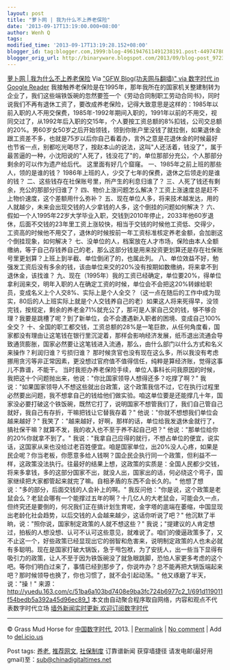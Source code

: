```yaml
---
layout: post
title: "萝卜网 | 我为什么不上养老保险"
date: '2013-09-17T13:19:00.000+08:00'
author: Wenh Q
tags:
modified_time: '2013-09-17T13:19:28.152+08:00'
blogger_id: tag:blogger.com,1999:blog-4961947611491238191.post-4497478080744052176
blogger_orig_url: http://binaryware.blogspot.com/2013/09/blog-post_9723.html
---
```

[
萝卜网 |
我为什么不上养老保险](http://feedproxy.google.com/~r/chinagfwblog/~3/GfvtkoPVFIk/)
Via ["GFW Blog(功夫网与翻墙)" via 数字时代 in Google
Reader](https://www.blogger.com/blogger.g?blogID=4961947611491238191&pli=1)
我接触养老保险是在1995年，那年我所在的国家机关整建制转为企业了，我们这些端铁饭碗的忽然要签一个《劳动合同制职工劳动合同书》，同时说我们不再有退休工资了，要改成养老保险，记得大致意思是这样的：1985年以前入职的人不用交保费，1985年-1992年期间入职的，1991年以前的不用交，视同交过了，从1992年后入职的交15年，个人要按工资总额的8%扣钱，公司交总额的20%。男60岁女50岁之后开始领钱，领到你账户里没钱了就拉倒，如果退休金跟工资差不多，也就是75岁以后你自己看着办，言外之意是花退休金的时候最好也节省一点，别都吃光喝尽了，按赵本山的说法，这叫"人还活着，钱没了"，属于最苦逼的一种，小沈阳说的"人死了，钱没花了"的，单位那部分充公，个人那部分剩余的可以作为遗产给后代。
这里面有好几个窟窿。
一、1985年之前上班的那些人，领的是谁的钱？
1986年上班的人，少交了七年的保费，退休之后领走的是谁的钱？
二、这些钱存在社保账号里，所产生的利息归谁了？
三、人死了钱还有剩余，充公的那部分归谁了？
四、物价上涨问题怎么解决？工资上涨速度总是赶不上物价速度，这个差额用什么弥补？
五、现在单位人多，将来技术越发达，用的人就越少，未来会出现交钱的人少拿钱的人多，这个倒挂的问题如何解决？
六、假如一个人1995年22岁大学毕业入职，交钱到2010年停止，2033年他60岁退休，后面不交钱的23年里工资上涨较快，相当于交钱的时候他工资低、交得少，工资高的时候他不用交了，退休的时候按前一年工资标准核定养老金额，会加剧这个倒挂现象，如何解决？
七、没单位的人，档案放在人才市场，保险由本人全额缴纳，等于自己存钱养自己的老，那么这部分钱是用来投资更划算还是存在社保账号里更划算？上班上到半截、单位倒闭了的，也属此列。
八、单位效益不好，勉强发工资后没有多余的钱，该由单位来交的20%没有按期如数缴纳，将来拿不到退休金，该找谁？
九、现在（1995年）我的工资已经确定，单位要20%，得单位拿利润来交，明年入职的人在确定工资的时候，单位会不会把这20%转嫁给职员，变成名义上个人交8%、实际上是个人全交？（这一点在随后的工作中成为现实，80后的人上班实际上就是个人交钱养自己的老）如果这人将来死得早，没领完钱，按规定，剩余的养老金71%就充公了，那可是人家自己交的钱，够不够合理？我要是跳槽了呢？到了新单位，会不会遭遇新入职者的困境、变成自己100%全交？
十、全国的职工都交钱，工资总额的28%是一笔巨款，从任何角度看，国家都没有理由让这笔钱在银行里沉淀着，那样会影响经济发展，纸币退出流通会导致通货膨胀，国家必然要让这笔钱进入流通，那么，由什么部门以什么方式和名义来操作？利润归谁？亏损归谁？
那时候贪官也没有现在这么多，所以我没有考虑挪用贪污等非正常因素，更没想过官府值不值得信任，纯粹是算经济账，觉得这事儿不靠谱，不能干。
当时我拒办养老保险手续，单位人事科长问我原因的时候，我把这十个问题抛出来，他说："你比国家领导人想得还多？吃撑了啊？"
我说："如果国家领导人不想这些就出台政策，这个政策我信不过，它在执行过程里必然要出问题，我不想拿自己的钱给他们做实验。咱这单位要是还能撑几十年，国家没必要打破这个铁饭碗，既然它打了，说明国家不想管我们了，我们自己管自己就好，我自己有存折，干嘛把钱让它替我存着？"
他说："你就不想想我们单位会越来越好？"
我笑了："越来越好，好啊，那样的话，单位给我发退休金就行了，搞社保干嘛？就算不发，我的收入也不至于养不起自己吧？"
他说："那单位给你的20%你就拿不到了。"
我说："我拿自己应得的就行，不想占单位的便宜，说实话，这国家从来也没给过老百姓便宜。咱是国家单位，出20%没人心疼，如果是民企呢？你当老板，你愿意多给人钱啊？国企民企执行同一个政策，但利益不一样，这政策没法执行。往最好的结果上想，这政策的实质是：全国人民都少交钱，将来多拿钱，多的这部分国家不出，就没人出，国家出的话，何必绕这个弯子，国家继续把大家都管起来就完了嘛。自相矛盾的东西不会长久的。"
他想了想说："多的部分，后面交钱的人会补上的啊。"
我反问他："你是说，这个政策是老鼠会么？老鼠会哪有一个能撑过五年的啊？十几亿人的大老鼠会，可能会久一点，但终究还是要倒的，何况我们正在搞计划生育呢，金字塔的底端在萎缩，中国显现出老龄化社会趋势，以后交钱的人会越来越少，这话你听说了吧？"
他沉默了半晌，说："照你说，国家制定政策的人就不想这些？"
我说；"提建议的人肯定想过，拍板的人想没想、认可不认可这些意见，就难说了。咱们的傻逼政策多了，又不止这一个，好些政策已经显现出它的弱智和危害来，说明制定政策的人也未必就有多聪明。现在是国家打破大锅饭，急于甩包袱，为了安抚人，出一些当下显得有吸引力的政策，让人不至于因为铁饭碗没了就急眼跳脚，恐怕人家更多考虑的这个吧。等你们明白过来了，事情已经到那步了，你说咋办？总不能再把大锅饭端起来吧？那时候领导也换了，你也习惯了，就不会引起动荡。"
他又琢磨了半天，说："操！"
来源：http://yuedu.163.com/c/51ba6a103bd7408e9ba3fc724b6977c2_1/691d119011f54bedb5a392a45d96ec89_1
本文由自动聚合程序取自网络，内容和观点不代表数字时代立场
[墙外新闻实时更新 欢迎订阅数字时代](http://eepurl.com/mstlf)

* * * * *

© Grass Mud Horse for
[中国数字时代](http://chinadigitaltimes.net/chinese), 2013. |
[Permalink](http://chinadigitaltimes.net/chinese/2013/09/%E8%90%9D%E5%8D%9C%E7%BD%91-%E6%88%91%E4%B8%BA%E4%BB%80%E4%B9%88%E4%B8%8D%E4%B8%8A%E5%85%BB%E8%80%81%E4%BF%9D%E9%99%A9/)
| [No
comment](http://chinadigitaltimes.net/chinese/2013/09/%E8%90%9D%E5%8D%9C%E7%BD%91-%E6%88%91%E4%B8%BA%E4%BB%80%E4%B9%88%E4%B8%8D%E4%B8%8A%E5%85%BB%E8%80%81%E4%BF%9D%E9%99%A9/#comments)
| Add to
[del.icio.us](http://del.icio.us/post?url=http://chinadigitaltimes.net/chinese/2013/09/%E8%90%9D%E5%8D%9C%E7%BD%91-%E6%88%91%E4%B8%BA%E4%BB%80%E4%B9%88%E4%B8%8D%E4%B8%8A%E5%85%BB%E8%80%81%E4%BF%9D%E9%99%A9/&title=%E8%90%9D%E5%8D%9C%E7%BD%91%20%7C%20%E6%88%91%E4%B8%BA%E4%BB%80%E4%B9%88%E4%B8%8D%E4%B8%8A%E5%85%BB%E8%80%81%E4%BF%9D%E9%99%A9)

 Post tags:
[养老](http://chinadigitaltimes.net/chinese/tag/%E5%85%BB%E8%80%81/?category=10466),
[推荐网文](http://chinadigitaltimes.net/chinese/tag/%E6%8E%A8%E8%8D%90%E7%BD%91%E6%96%87/?category=10466),
[社保制度](http://chinadigitaltimes.net/chinese/tag/%E7%A4%BE%E4%BF%9D%E5%88%B6%E5%BA%A6/?category=10466)
 订靠谱新闻 获穿墙捷径
请发电邮(最好用gmail)至：sub@chinadigitaltimes.net
